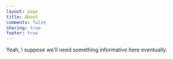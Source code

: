 ```yaml
---
layout: page
title: About
comments: false
sharing: true
footer: true
---
```


Yeah, I suppose we'll need something informative here eventually.